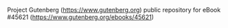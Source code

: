 Project Gutenberg (https://www.gutenberg.org) public repository for eBook #45621 (https://www.gutenberg.org/ebooks/45621)
